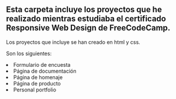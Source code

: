 
<h2>Esta carpeta incluye los proyectos que he realizado mientras estudiaba el certificado Responsive Web Design de FreeCodeCamp.</h2>
<p>Los proyectos que incluye se han creado en html y css.</p>
<p>Son los siguientes:<p>
  <li>Formulario de encuesta</li>
  <li>Página de documentación</li>
  <li>Página de homenaje</li>
  <li>Página de producto</li>
  <li>Personal portfolio</li>

